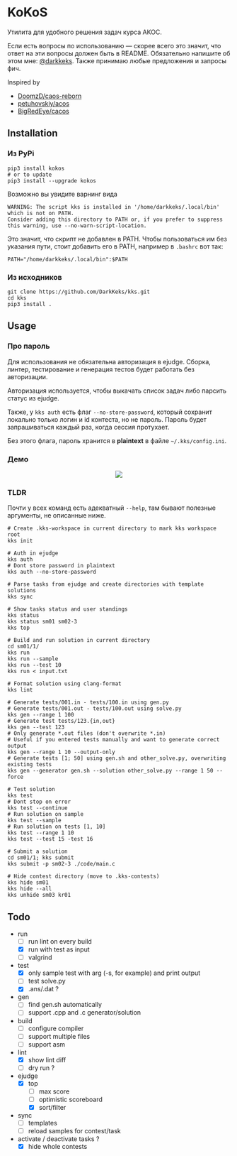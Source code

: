 # KoKoS

Утилита для удобного решения задач курса АКОС.

Если есть вопросы по использованию &mdash; скорее всего это значит, что ответ на эти вопросы должен быть в README.
Обязательно напишите об этом мне: [@darkkeks](https://t.me/darkkeks).
Также принимаю любые предложения и запросы фич.

Inspired by
- [DoomzD/caos-reborn](https://github.com/DoomzD/caos-reborn)
- [petuhovskiy/acos](https://github.com/petuhovskiy/acos)
- [BigRedEye/cacos](https://github.com/BigRedEye/cacos)

## Installation

### Из PyPi

```shell script
pip3 install kokos 
# or to update
pip3 install --upgrade kokos 
```

Возможно вы увидите варнинг вида

```
WARNING: The script kks is installed in '/home/darkkeks/.local/bin' which is not on PATH.
Consider adding this directory to PATH or, if you prefer to suppress this warning, use --no-warn-script-location.
```

Это значит, что скрипт не добавлен в PATH. Чтобы пользоваться им без указания пути, стоит добавить его в PATH, например в `.bashrc` вот так:
```
PATH="/home/darkkeks/.local/bin":$PATH
```

### Из исходников

```shell script
git clone https://github.com/DarkKeks/kks.git
cd kks
pip3 install .
```

## Usage

### Про пароль

Для использования не обязательна авторизация в ejudge.
Сборка, линтер, тестирование и генерация тестов будет работать без авторизации.

Авторизация используется, чтобы выкачать список задач либо парсить статус из ejudge.

Также, у `kks auth` есть флаг `--no-store-password`, который сохранит локально только логин и id контеста, но не пароль.
Пароль будет запрашиваться каждый раз, когда сессия протухает.

Без этого флага, пароль хранится в **plaintext** в файле `~/.kks/config.ini`.

### Демо

<!--suppress HtmlDeprecatedAttribute -->
<p align="center">
    <a href="https://asciinema.org/a/gurNCntp5t6ocRp2dW8vvWO7v" target="_blank">
        <!--suppress HtmlRequiredAltAttribute -->
        <img src="https://asciinema.org/a/gurNCntp5t6ocRp2dW8vvWO7v.svg" />
    </a>
</p>

### TLDR

Почти у всех команд есть адекватный `--help`, там бывают полезные аргументы, не описанные ниже.

```shell script
# Create .kks-workspace in current directory to mark kks workspace root
kks init

# Auth in ejudge
kks auth
# Dont store password in plaintext
kks auth --no-store-password

# Parse tasks from ejudge and create directories with template solutions
kks sync

# Show tasks status and user standings
kks status
kks status sm01 sm02-3
kks top

# Build and run solution in current directory
cd sm01/1/
kks run
kks run --sample
kks run --test 10
kks run < input.txt

# Format solution using clang-format
kks lint

# Generate tests/001.in - tests/100.in using gen.py
# Generate tests/001.out - tests/100.out using solve.py
kks gen --range 1 100
# Generate test tests/123.{in,out}
kks gen --test 123
# Only generate *.out files (don't overwrite *.in)
# Useful if you entered tests manually and want to generate correct output
kks gen --range 1 10 --output-only
# Generate tests [1; 50] using gen.sh and other_solve.py, overwriting existing tests
kks gen --generator gen.sh --solution other_solve.py --range 1 50 --force

# Test solution
kks test
# Dont stop on error
kks test --continue
# Run solution on sample
kks test --sample
# Run solution on tests [1, 10]
kks test --range 1 10
kks test --test 15 -test 16

# Submit a solution
cd sm01/1; kks submit
kks submit -p sm02-3 ./code/main.c

# Hide contest directory (move to .kks-contests)
kks hide sm01
kks hide --all
kks unhide sm03 kr01
```

## Todo
- run
    - [ ] run lint on every build
    - [x] run with test as input
    - [ ] valgrind
- test
    - [x] only sample test with arg (-s, for example) and print output
    - [ ] test solve.py
    - [x] .ans/.dat ?
- gen
    - [ ] find gen.sh automatically
    - [ ] support .cpp and .c generator/solution
- build
    - [ ] configure compiler
    - [ ] support multiple files
    - [ ] support asm
- lint
    - [x] show lint diff
    - [ ] dry run ?
- ejudge
    - [x] top
        - [ ] max score
        - [ ] optimistic scoreboard
        - [x] sort/filter
- sync
    - [ ] templates
    - [ ] reload samples for contest/task
- activate / deactivate tasks ?
    - [x] hide whole contests
